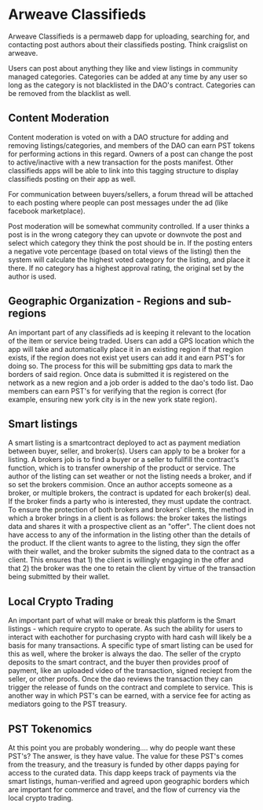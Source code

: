 # Arweave Classifieds

Arweave Classifieds is a permaweb dapp for uploading, searching for, and contacting post authors about their classifieds posting. 
  Think craigslist on arweave.

Users can post about anything they like and view listings in community managed categories. Categories can be added at any time by any user so long
  as the category is not blacklisted in the DAO's contract. Categories can be removed from the blacklist as well.

## Content Moderation

Content moderation is voted on with a DAO structure for adding and removing listings/categories, and members of the DAO can earn PST tokens for performing 
  actions in this regard. Owners of a post can change the post to active/inactive with a new transaction for the posts manifest. Other classifieds apps
  will be able to link into this tagging structure to display classifieds posting on their app as well.
  
For communication between buyers/sellers, a forum thread will be attached to each posting where people can post messages under the ad (like facebook
  marketplace).
  
Post moderation will be somewhat community controlled. If a user thinks a post is in the wrong category they can upvote or downvote the post and select
  which category they think the post should be in. If the posting enters a negative vote percentage (based on total views of the listing) then the system
  will calculate the highest voted category for the listing, and place it there. If no category has a highest approval rating, the original set by the 
  author is used.
  
## Geographic Organization - Regions and sub-regions

An important part of any classifieds ad is keeping it relevant to the location of the item or service being traded. Users can add a GPS location which
  the app will take and automatically place it in an existing region if that region exists, if the region does not exist yet users can add it and earn 
  PST's for doing so. The process for this will be submitting gps data to mark the borders of said region. Once data is submitted it is registered on 
  the network as a new region and a job order is added to the dao's todo list. Dao members can earn PST's for verifying that the region is correct (for
  example, ensuring new york city is in the new york state region).
  
## Smart listings 

  A smart listing is a smartcontract deployed to act as payment mediation between buyer, seller, and broker(s). Users can apply to be a broker
  for a listing. A brokers job is to find a buyer or a seller to fullfill the contract's function, which is to transfer ownership of the product or     service.
  The author of the listing can set weather or not the listing needs a broker, and if so set the brokers commision. Once an author accepts someone as a
  broker, or multiple brokers, the contract is updated for each broker(s) deal. If the broker finds a party who is interested, they must update the contract. To ensure the protection of both brokers and brokers' clients, the method in which a broker brings in a client is as follows: 
  the broker takes the listings data and shares it with a prospective client as an "offer". The client does not have access to any of the information in 
  the listing other than the details of the product. If the client wants to agree to the listing, they sign the offer with their wallet, and the broker 
  submits the signed data to the contract as a client. This ensures that 1) the client is willingly engaging in the offer and that 2) the broker was the 
  one to retain the client by virtue of the transaction being submitted by their wallet.
  
## Local Crypto Trading

  An important part of what will make or break this platform is the Smart listings - which require crypto to operate. As such the ability for users
  to interact with eachother for purchasing crypto with hard cash will likely be a basis for many transactions. A specific type of smart listing can be used for this as well, where the broker is always the dao. The seller of the crypto deposits to the smart contract, and the buyer then provides proof of payment, like an uploaded video of the transaction, signed reciept from the seller, or other proofs. Once the dao reviews the transaction they can trigger the release of funds on the contract and complete to service. This is another way in which PST's can be earned, with a service fee for acting as mediators going to the PST treasury.
  
## PST Tokenomics

  At this point you are probably wondering.... why do people want these PST's? The answer, is they have value. The value for these PST's comes from the
  treasury, and the treasury is funded by other dapps paying for access to the curated data. This dapp keeps track of payments via the smart listings,
  human-verified and agreed upon geographic borders which are important for commerce and travel, and the flow of currency via the local crypto trading.

